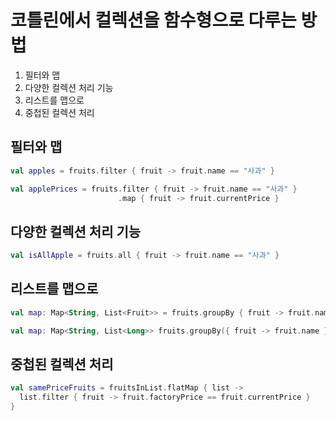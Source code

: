 # 코틀린에서 컬렉션을 함수형으로 다루는 방법

1. 필터와 맵
2. 다양한 컬렉션 처리 기능
3. 리스트를 맵으로
4. 중첩된 컬렉션 처리

## 필터와 맵

```kotlin
val apples = fruits.filter { fruit -> fruit.name == "사과" }
```

```kotlin
val applePrices = fruits.filter { fruit -> fruit.name == "사과" }
                        .map { fruit -> fruit.currentPrice }
```

## 다양한 컬렉션 처리 기능

```kotlin
val isAllApple = fruits.all { fruit -> fruit.name == "사과" }
```

## 리스트를 맵으로

```kotlin
val map: Map<String, List<Fruit>> = fruits.groupBy { fruit -> fruit.name }
```

```kotlin
val map: Map<String, List<Long>> fruits.groupBy({ fruit -> fruit.name }, { fruit -> fruit.factoryPrice })
```

## 중첩된 컬렉션 처리
```kotlin
val samePriceFruits = fruitsInList.flatMap { list ->
  list.filter { fruit -> fruit.factoryPrice == fruit.currentPrice }
}
```

